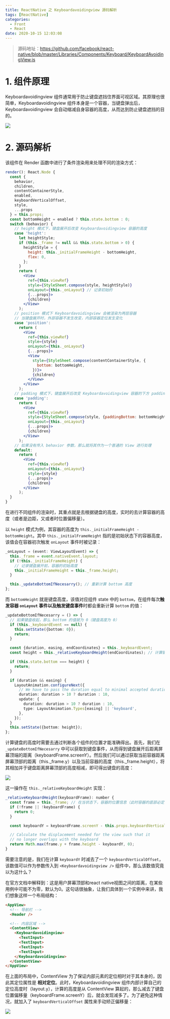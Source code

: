 ```yaml
---
title: ReactNative 之 Keyboardavoidingview 源码解析
tags: [ReactNative]
categories:
  - Front
  - React
date: 2020-10-15 12:03:08
---
```


> 源码地址：https://github.com/facebook/react-native/blob/master/Libraries/Components/Keyboard/KeyboardAvoidingView.js

# 1. 组件原理

Keyboardavoidingview 组件通常用于防止键盘遮挡住界面可视区域。其原理也很简单，Keyboardavoidingview 组件本身是一个容器，当键盘弹出后，Keyboardavoidingview 会自动缩减自身容器的高度，从而达到防止键盘遮挡的目的。

![](https://i.loli.net/2020/10/15/2NyJSbsrP73EuDM.png)

# 2. 源码解析

该组件在 Render 函数中进行了条件渲染用来处理不同的渲染方式：

```jsx
render(): React.Node {
  const {
    behavior,
    children,
    contentContainerStyle,
    enabled,
    keyboardVerticalOffset,
    style,
    ...props
  } = this.props;
  const bottomHeight = enabled ? this.state.bottom : 0;
  switch (behavior) {
    // height 模式下，键盘展开后改变 Keyboardavoidingview 容器的高度
    case 'height':
      let heightStyle;
      if (this._frame != null && this.state.bottom > 0) {
        heightStyle = {
          height: this._initialFrameHeight - bottomHeight,
          flex: 0,
        };
      }
      return (
        <View
          ref={this.viewRef}
          style={StyleSheet.compose(style, heightStyle)}
          onLayout={this._onLayout} // 记录初始的
          {...props}>
          {children}
        </View>
      );
    // position 模式下 Keyboardavoidingview 会被渲染为两层容器
    // 当键盘展开时，外部容器不发生改变，内部容器定位发生变化
    case 'position':
      return (
        <View
          ref={this.viewRef}
          style={style}
          onLayout={this._onLayout}
          {...props}>
          <View
            style={StyleSheet.compose(contentContainerStyle, {
              bottom: bottomHeight,
            })}>
            {children}
          </View>
        </View>
      );
    // padding 模式下，键盘展开后改变 Keyboardavoidingview 容器的下方 padding
    case 'padding':
      return (
        <View
          ref={this.viewRef}
          style={StyleSheet.compose(style, {paddingBottom: bottomHeight})}
          onLayout={this._onLayout}
          {...props}>
          {children}
        </View>
      );
    // 如果没有传入 behavior 参数，那么就将其作为一个普通的 View 进行处理
    default:
      return (
        <View
          ref={this.viewRef}
          onLayout={this._onLayout}
          style={style}
          {...props}>
          {children}
        </View>
      );
  }
}
```

在进行不同组件的渲染时，其重点就是去根据键盘的高度，实时的去计算容器的高度（或者是边距，又或者时位置偏移量）。

以 `height` 模式为例，其容器的高度为 `this._initialFrameHeight - bottomHeight`。其中 `this._initialFrameHeight` 指的是初始状态下的容器高度，该值会在容器初次触发 `onLayout` 事件时被记录：

```ts
_onLayout = (event: ViewLayoutEvent) => {
  this._frame = event.nativeEvent.layout;
  if (!this._initialFrameHeight) {
    // 记录键盘展开前，容器的初始高度
    this._initialFrameHeight = this._frame.height;
  }

  this._updateBottomIfNecesarry(); // 重新计算 bottom 高度
};
```

而 `bottomHeight` 就是键盘高度，该值对应组件 state 中的 `bottom`，在组件每次**触发容器 `onLayout` 事件以及触发键盘事件**时都会重新计算 `bottom` 的值：

```ts
_updateBottomIfNecesarry = () => {
  // 如果键盘收起，那么 bottom 的值就为 0（键盘高度为 0）
  if (this._keyboardEvent == null) {
    this.setState({bottom: 0});
    return;
  }

  const {duration, easing, endCoordinates} = this._keyboardEvent;
  const height = this._relativeKeyboardHeight(endCoordinates); // 计算键盘的高度，将键盘当前的位置信息传入 ===> 重点

  if (this.state.bottom === height) {
    return;
  }

  if (duration && easing) {
    LayoutAnimation.configureNext({
      // We have to pass the duration equal to minimal accepted duration defined here: RCTLayoutAnimation.m
      duration: duration > 10 ? duration : 10,
      update: {
        duration: duration > 10 ? duration : 10,
        type: LayoutAnimation.Types[easing] || 'keyboard',
      },
    });
  }
  this.setState({bottom: height});
};
```

计算键盘的高度时需要去通过判断各个组件的位置才能准确得出。首先，我们在 `_updateBottomIfNecesarry` 中可以获取到键盘事件，从而得到键盘展开后距离屏幕顶端的距离（keyboardFrame.screenY）。然后我们可以通过获取当前容器距离屏幕顶部的距离（this._frame.y）以及当前容器的高度（this._frame.height），将其相加并于键盘距离屏幕顶部的高度相减，即可得出键盘的高度：

![](https://i.loli.net/2020/10/15/MhSuEqmFc83yZLI.png)

这一操作在 `this._relativeKeyboardHeight` 实现：

```jsx
_relativeKeyboardHeight(keyboardFrame): number {
  const frame = this._frame; // 在当状态下，容器的位置信息（此时容器的底部必定低于当前帧下键盘顶部之下）
  if (!frame || !keyboardFrame) {
    return 0;
  }

  const keyboardY = keyboardFrame.screenY - this.props.keyboardVerticalOffset;

  // Calculate the displacement needed for the view such that it
  // no longer overlaps with the keyboard
  return Math.max(frame.y + frame.height - keyboardY, 0);
}
```

需要注意的是，我们在计算 `keyboardY` 时减去了一个 `keyboardVerticalOffset`，该数值可以作为参数传入到 `<Keyboardavoidingview />` 组件中，那么该数值究竟以为这什么？

在官方文档中解释到：这是用户屏幕顶部和react native视图之间的距离，在某些用例中可能不为零，默认为0。这句话很抽象，让我们具体到一个实例中来讲，我们想象这样一个布局结构：

```html
<AppView>
  <!-- 导航栏 -->
  <Header />

  <!-- 内容区域 -->
  <ContentView>
    <Keyboardavoidingview>
      <TextInput>
      <TextInput>
      <TextInput>
      <TextInput>
    </Keyboardavoidingview>
  </ContentView>
</AppView>
```

在上面的布局中，ContentView 为了保证内部元素的定位相时对于其本身的，因此其定位属性是 **相对定位**。此时，Keyboardavoidingview 组件内部计算自己的定位高度时（layout.y），计算的高度是从 ContentView 算起的，那么减去了键盘位置偏移量（keyboardFrame.screenY）后，就会发现减多了。为了避免这种情况，就加入了 `keyboardVerticalOffset` 属性来手动矫正偏移量：

![](https://i.loli.net/2020/10/15/gM6ourBRFksbZp4.png)